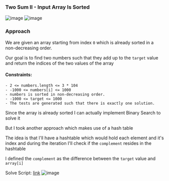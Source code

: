 <h3> Two Sum II - Input Array Is Sorted </h3>

![image](https://github.com/h4ckyou/h4ckyou.github.io/assets/127159644/7431e8ae-0331-4603-b8f1-d78f405ae19a)
![image](https://github.com/h4ckyou/h4ckyou.github.io/assets/127159644/207c7bcf-1cc2-477d-b929-c5233e3c540d)

### Approach

We are given an array starting from index `0` which is already sorted in a non-decreasing order.

Our goal is to find two numbers such that they add up to the `target` value and return the indices of the two values of the array

#### Constraints:

```
- 2 <= numbers.length <= 3 * 104
- -1000 <= numbers[i] <= 1000
- numbers is sorted in non-decreasing order.
- -1000 <= target <= 1000
- The tests are generated such that there is exactly one solution.
```

Since the array is already sorted I can actually implement Binary Search to solve it

But I took another approach which makes use of a hash table

The idea is that I'll have a hashtable which would hold each element and it's index and during the iteration I'll check if the `complement` resides in the hashtable

I defined the `complement` as the difference between the `target` value and `array[i]`


Solve Script: [link](https://github.com/h4ckyou/h4ckyou.github.io/blob/main/posts/programming/Leetcode/Two%20Sum%20II/solve.py)
![image](https://github.com/h4ckyou/h4ckyou.github.io/assets/127159644/31eba667-ef32-4c64-956f-999bc0455c63)
